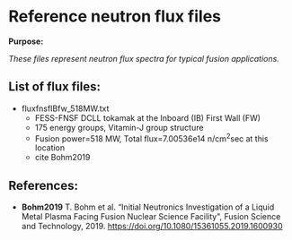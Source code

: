 # Reference neutron flux files

**Purpose:**

_These files represent neutron flux spectra for typical fusion applications._

## List of flux files:
- fluxfnsfIBfw_518MW.txt
   * FESS-FNSF DCLL tokamak at the Inboard (IB) First Wall (FW)
   * 175 energy groups, Vitamin-J group structure
   * Fusion power=518 MW, Total flux=7.00536e14 n/cm<sup>2</sup>sec at this location
   * cite Bohm2019

## References:
- **Bohm2019** T. Bohm et al. “Initial Neutronics Investigation of a Liquid Metal Plasma Facing Fusion Nuclear Science Facility", Fusion Science and Technology, 2019. https://doi.org/10.1080/15361055.2019.1600930

